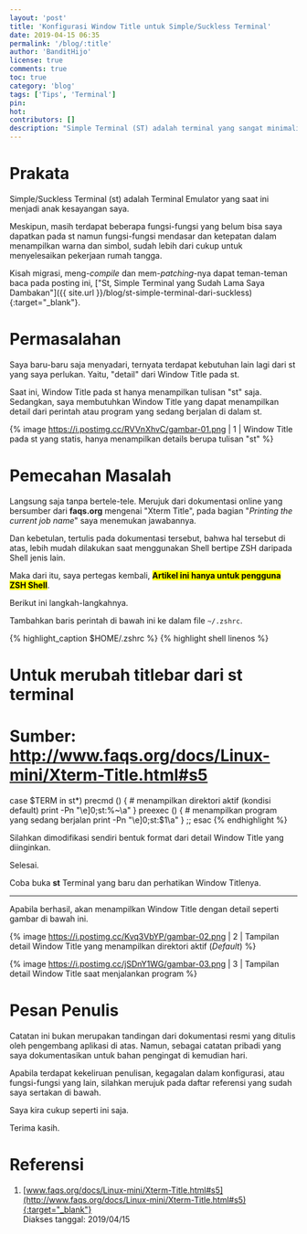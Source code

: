 ```yaml
---
layout: 'post'
title: 'Konfigurasi Window Title untuk Simple/Suckless Terminal'
date: 2019-04-15 06:35
permalink: '/blog/:title'
author: 'BanditHijo'
license: true
comments: true
toc: true
category: 'blog'
tags: ['Tips', 'Terminal']
pin:
hot:
contributors: []
description: "Simple Terminal (ST) adalah terminal yang sangat minimalis. Sampai-sampai untuk membuat window title menampilkan isi dari ST, kita perlu mengkonfigurasinya sendiri. Ya, memang beginilah tujuan dari ST. Apabila ada fitur lain yang ingin digunakan, user perlu menambahkan sendiri. Karena kebutuhan masing-masing user dapat berbeda satu dengan yang lain."
---
```


<!-- BANNER OF THE POST -->
<!-- <img class="post&#45;body&#45;img" src="{{ site.lazyload.logo_blank_banner }}" data&#45;echo="#" alt="banner"> -->

# Prakata

Simple/Suckless Terminal (st) adalah Terminal Emulator yang saat ini menjadi anak kesayangan saya.

Meskipun, masih terdapat beberapa fungsi-fungsi yang belum bisa saya dapatkan pada st namun fungsi-fungsi mendasar dan ketepatan dalam menampilkan warna dan simbol, sudah lebih dari cukup untuk menyelesaikan pekerjaan rumah tangga.

Kisah migrasi, meng-*compile* dan mem-*patching*-nya dapat teman-teman baca pada posting ini, ["St, Simple Terminal yang Sudah Lama Saya Dambakan"]({{ site.url }}/blog/st-simple-terminal-dari-suckless){:target="_blank"}.

# Permasalahan

Saya baru-baru saja menyadari, ternyata terdapat kebutuhan lain lagi dari st yang saya perlukan. Yaitu, "detail" dari Window Title pada st.

Saat ini, Window Title pada st hanya menampilkan tulisan "st" saja. Sedangkan, saya membutuhkan Window Title yang dapat menampilkan detail dari perintah atau program yang sedang berjalan di dalam st.

{% image https://i.postimg.cc/RVVnXhvC/gambar-01.png | 1 | Window Title pada st yang statis, hanya menampilkan details berupa tulisan "st" %}

# Pemecahan Masalah

Langsung saja tanpa bertele-tele. Merujuk dari dokumentasi online yang bersumber dari **faqs.org** mengenai "Xterm Title", pada bagian "*Printing the current job name*" saya menemukan jawabannya.

Dan kebetulan, tertulis pada dokumentasi tersebut, bahwa hal tersebut di atas, lebih mudah dilakukan saat menggunakan Shell bertipe ZSH daripada Shell jenis lain.

Maka dari itu, saya pertegas kembali, <mark><b>Artikel ini hanya untuk pengguna ZSH Shell</b></mark>.

Berikut ini langkah-langkahnya.

Tambahkan baris perintah di bawah ini ke dalam file `~/.zshrc`.

{% highlight_caption $HOME/.zshrc %}
{% highlight shell linenos %}
# Untuk merubah titlebar dari st terminal
# Sumber: http://www.faqs.org/docs/Linux-mini/Xterm-Title.html#s5
case $TERM in
    st*)
    precmd () {
        # menampilkan direktori aktif (kondisi default)
        print -Pn "\e]0;st:%~\a"
    }
    preexec () {
        # menampilkan program yang sedang berjalan
        print -Pn "\e]0;st:$1\a"
    }
    ;;
esac
{% endhighlight %}

Silahkan dimodifikasi sendiri bentuk format dari detail Window Title yang diinginkan.

Selesai.

Coba buka **st** Terminal yang baru dan perhatikan Window Titlenya.

<hr>

Apabila berhasil, akan menampilkan Window Title dengan detail seperti gambar di bawah ini.

{% image https://i.postimg.cc/Kvq3VbYP/gambar-02.png | 2 | Tampilan detail Window Title yang menampilkan direktori aktif (<i>Default</i>) %}

{% image https://i.postimg.cc/jSDnY1WG/gambar-03.png | 3 | Tampilan detail Window Title saat menjalankan program %}



# Pesan Penulis

Catatan ini bukan merupakan tandingan dari dokumentasi resmi yang ditulis oleh pengembang aplikasi di atas. Namun, sebagai catatan pribadi yang saya dokumentasikan untuk bahan pengingat di kemudian hari.

Apabila terdapat kekeliruan penulisan, kegagalan dalam konfigurasi, atau fungsi-fungsi yang lain, silahkan merujuk pada daftar referensi yang sudah saya sertakan di bawah.

Saya kira cukup seperti ini saja.

Terima kasih.


# Referensi

1. [www.faqs.org/docs/Linux-mini/Xterm-Title.html#s5](http://www.faqs.org/docs/Linux-mini/Xterm-Title.html#s5){:target="_blank"}
<br>Diakses tanggal: 2019/04/15

